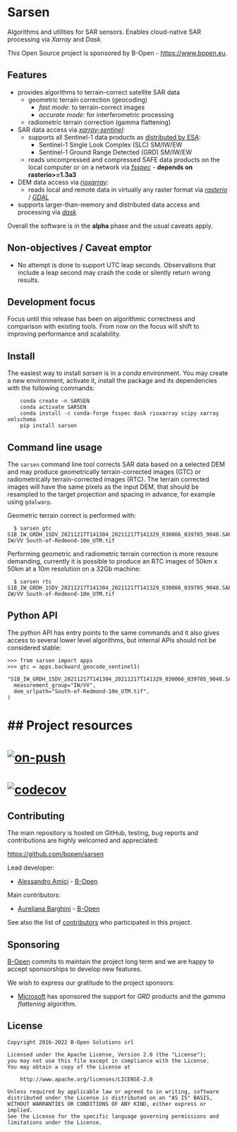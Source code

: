 # Sarsen

Algorithms and utilities for SAR sensors. Enables cloud-native SAR processing via *Xarray* and *Dask*.

This Open Source project is sponsored by B-Open - https://www.bopen.eu.

## Features

- provides algorithms to terrain-correct satellite SAR data
  - geometric terrain correction (geocoding)
    - *fast mode*: to terrain-correct images
    - *accurate mode*: for interferometric processing
  - radiometric terrain correction (gamma flattening)
- SAR data access via [*xarray-sentinel*](https://github.com/bopen/xarray-sentinel):
  - supports all Sentinel-1 data products as [distributed by ESA](https://scihub.copernicus.eu/dhus/#/home):
    - Sentinel-1 Single Look Complex (SLC) SM/IW/EW
    - Sentinel-1 Ground Range Detected (GRD) SM/IW/EW
  - reads uncompressed and compressed SAFE data products on the local computer or
    on a network via [*fsspec*](https://filesystem-spec.readthedocs.io) - **depends on rasterio>=1.3a3**
- DEM data access via [*rioxarray*](https://corteva.github.io/rioxarray):
  - reads local and remote data in virtually any raster format via
    [*rasterio*](https://rasterio.readthedocs.io) / [*GDAL*](https://gdal.org)
- supports larger-than-memory and distributed data access and processing via [*dask*](https://dask.org)

Overall the software is in the **alpha** phase and the usual caveats apply.

## Non-objectives / Caveat emptor

- No attempt is done to support UTC leap seconds. Observations that include a leap second may crash the code or
  silently return wrong results.

## Development focus

Focus until this release has been on algorithmic correctness and comparison with existing tools.
From now on the focus will shift to improving performance and scalability.

## Install

The easiest way to install *sarsen* is in a *conda* environment.
You may create a new environment, activate it, install the package and its dependencies
with the following commands:

```shell
    conda create -n SARSEN
    conda activate SARSEN
    conda install -c conda-forge fsspec dask rioxarray scipy xarray xmlschema
    pip install sarsen
```

## Command line usage

The `sarsen` command line tool corrects SAR data based on a selected DEM and may produce
geometrically terrain-corrected images (GTC) or radiometrically terrain-corrected images (RTC).
The terrain corrected images will have the same pixels as the input DEM, that should be resampled
to the target projection and spacing in advance, for example using `gdalwarp`.

Geometric terrain correct is performed with:

```
  $ sarsen gtc S1B_IW_GRDH_1SDV_20211217T141304_20211217T141329_030066_039705_9048.SAFE IW/VV South-of-Redmond-10m_UTM.tif
```

Performing geometric and radiometric terrain correction is more resoure demanding,
currently it is possible to produce an RTC images of 50km x 50km at a 10m resolution on a 32Gb machine:

```
  $ sarsen rtc S1B_IW_GRDH_1SDV_20211217T141304_20211217T141329_030066_039705_9048.SAFE IW/VV South-of-Redmond-10m_UTM.tif
```

## Python API

The python API has entry points to the same commands and it also gives access to several lower level
algorithms, but internal APIs should not be considered stable:

```python-repl
>>> from sarsen import apps
>>> gtc = apps.backward_geocode_sentinel1(
  "S1B_IW_GRDH_1SDV_20211217T141304_20211217T141329_030066_039705_9048.SAFE",
  measurement_group="IW/VV",
  dem_urlpath="South-of-Redmond-10m_UTM.tif",
)
```

# ## Project resources

# [![on-push](https://github.com/bopen/sarsen/actions/workflows/on-push.yml/badge.svg)](https://github.com/bopen/sarsen/actions/workflows/on-push.yml)

# [![codecov](https://codecov.io/gh/bopen/sarsen/branch/main/graph/badge.svg?token=62S9EXDF0V)](https://codecov.io/gh/bopen/sarsen)

## Contributing

The main repository is hosted on GitHub,
testing, bug reports and contributions are highly welcomed and appreciated:

https://github.com/bopen/sarsen

Lead developer:

- [Alessandro Amici](https://github.com/alexamici) - [B-Open](https://bopen.eu)

Main contributors:

- [Aureliana Barghini](https://github.com/aurghs) - [B-Open](https://bopen.eu)

See also the list of [contributors](https://github.com/bopen/sarsen/contributors) who participated in this project.

## Sponsoring

[B-Open](https://bopen.eu) commits to maintain the project long term and we are happy to accept sponsorships to develop new features.

We wish to express our gratitude to the project sponsors:

- [Microsoft](https://microsoft.com) has sponsored the support for *GRD* products and the *gamma flattening* algorithm.

## License

```
Copyright 2016-2022 B-Open Solutions srl

Licensed under the Apache License, Version 2.0 (the "License");
you may not use this file except in compliance with the License.
You may obtain a copy of the License at

    http://www.apache.org/licenses/LICENSE-2.0

Unless required by applicable law or agreed to in writing, software
distributed under the License is distributed on an "AS IS" BASIS,
WITHOUT WARRANTIES OR CONDITIONS OF ANY KIND, either express or implied.
See the License for the specific language governing permissions and
limitations under the License.
```
